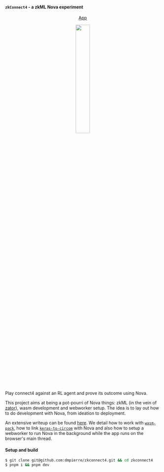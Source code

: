 #### `zkConnect4` - a zkML Nova experiment

<p align="center">
  <a target="_blank" href="https://zkconnect4.dev/"> 
    App
  </a>
</p>

<p align="center">
  <img src="https://github.com/dmpierre/zkconnect4/assets/23149200/252b7b43-f94d-42b8-9afb-cf4f6ad804c0" width="30%" height="30%" />
</p>


Play connect4 against an RL agent and prove its outcome using Nova. 

This project aims at being a pot-pourri of Nova things: zkML (in the vein of [zator](https://github.com/lyronctk/zator)), wasm development and webworker setup. The idea is to lay out how to do development with Nova, from ideation to deployment. 

An extensive writeup can be found [here](https://hackmd.io/lfL00N75R_G4dVVMU_iMsA). We detail how to work with [`wasm-pack`](https://github.com/rustwasm/wasm-pack), how to link [`keras-to-circom`](https://github.com/socathie/keras2circom) with Nova and also how to setup a webworker to run Nova in the background while the app runs on the browser's main thread.

#### Setup and build 

```bash
$ git clone git@github.com:dmpierre/zkconnect4.git && cd zkconnect4
$ pnpm i && pnpm dev
```

